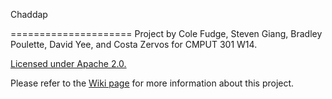 Chaddap

=====================
Project by Cole Fudge, Steven Giang, Bradley Poulette, David Yee, and Costa Zervos for CMPUT 301 W14.

<a href="LICENSE"> Licensed under Apache 2.0.</a>


Please refer to the <a href="../../wiki">Wiki page</a> for more information about this project.
